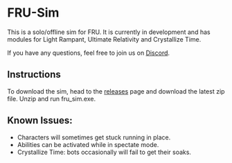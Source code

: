 # FRU-Sim

This is a solo/offline sim for FRU. It is currently in development and has modules for Light Rampant, Ultimate Relativity and Crystallize Time.

If you have any questions, feel free to join us on [Discord](https://discord.gg/P9adFHADrX).


## Instructions
To download the sim, head to the ⁠[releases](https://github.com/WCGH/FRU-Sim/releases) page and download the latest zip file. Unzip and run fru_sim.exe.


## Known Issues:
- Characters will sometimes get stuck running in place.
- Abilities can be activated while in spectate mode.
- Crystallize Time: bots occasionally will fail to get their soaks.
